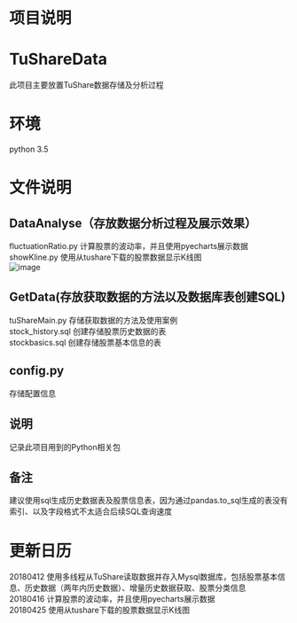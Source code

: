 项目说明
===
# TuShareData
此项目主要放置TuShare数据存储及分析过程<br>

# 环境
python 3.5<br>


文件说明
===
DataAnalyse（存放数据分析过程及展示效果）
---
fluctuationRatio.py 计算股票的波动率，并且使用pyecharts展示数据<br>
showKline.py 使用从tushare下载的股票数据显示K线图<br>
![image](https://raw.githubusercontent.com/coolzhm/TuShareData/master/ProjectImag/600360%20K%E7%BA%BF%E5%9B%BE.png)


GetData(存放获取数据的方法以及数据库表创建SQL)
----
tuShareMain.py      存储获取数据的方法及使用案例<br>
stock_history.sql   创建存储股票历史数据的表<br>
stockbasics.sql     创建存储股票基本信息的表<br>

config.py
----
存储配置信息<br>

说明
---
记录此项目用到的Python相关包


备注
---
建议使用sql生成历史数据表及股票信息表，因为通过pandas.to_sql生成的表没有索引、以及字段格式不太适合后续SQL查询速度


更新日历
===
20180412 使用多线程从TuShare读取数据并存入Mysql数据库，包括股票基本信息、历史数据（两年内历史数据）、增量历史数据获取、股票分类信息<br>
20180416 计算股票的波动率，并且使用pyecharts展示数据<br>
20180425 使用从tushare下载的股票数据显示K线图<br>